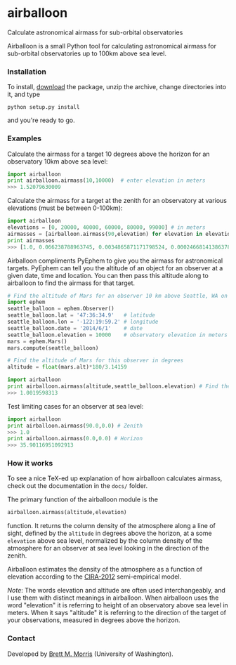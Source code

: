 airballoon
==========

Calculate astronomical airmass for sub-orbital observatories

Airballoon is a small Python tool for calculating astronomical airmass for 
sub-orbital observatories up to 100km above sea level. 

### Installation
To install, [download](https://github.com/bmorris3/airballoon/archive/master.zip)
the package, unzip the archive, change directories into it, and type

`python setup.py install`

and you're ready to go. 

### Examples
Calculate the airmass for a target 10 degrees above the horizon for an 
observatory 10km above sea level:
```python
import airballoon
print airballoon.airmass(10,10000)  # enter elevation in meters 
>>> 1.52079630009
```

Calculate the airmass for a target at the zenith for an observatory 
at various elevations (must be between 0-100km):
```python
import airballoon
elevations = [0, 20000, 40000, 60000, 80000, 99000] # in meters
airmasses = [airballoon.airmass(90,elevation) for elevation in elevations]
print airmasses
>>> [1.0, 0.066238788963745, 0.0034865871171798524, 0.0002466814138637848, 1.1276295753616965e-05, 6.892154501781153e-08]
```

Airballoon compliments PyEphem to give you the airmass for astronomical
targets. PyEphem can tell you the altitude of an object for an observer 
at a given date, time and location. You can then pass this altitude along
to airballoon to find the airmass for that target. 

```python
# Find the altitude of Mars for an observer 10 km above Seattle, WA on 2014/6/1
import ephem
seattle_balloon = ephem.Observer()
seattle_balloon.lat = '47:36:34.9'   # latitude
seattle_balloon.lon = '-122:19:59.2' # longitude
seattle_balloon.date = '2014/6/1'    # date
seattle_balloon.elevation = 10000    # observatory elevation in meters
mars = ephem.Mars()
mars.compute(seattle_balloon)

# Find the altitude of Mars for this observer in degrees
altitude = float(mars.alt)*180/3.14159 

import airballoon
print airballoon.airmass(altitude,seattle_balloon.elevation) # Find the airmass
>>> 1.0019598313
```

Test limiting cases for an observer at sea level: 
```python
import airballoon
print airballoon.airmass(90.0,0.0) # Zenith
>>> 1.0
print airballoon.airmass(0.0,0.0) # Horizon
>>> 35.90116951092913
```

### How it works
To see a nice TeX-ed up explanation of how airballoon calculates airmass, 
check out the documentation in the `docs/` folder.

The primary function of the airballoon module is the 
```python
airballoon.airmass(altitude,elevation)
``` 
function. It returns the column density of the atmosphere along a line of sight,
defined by the `altitude` in degrees above the horizon, at a some `elevation` 
above sea level, normalized by the column density of the atmosphere for an 
observer at sea level looking in the direction of the zenith.

Airballoon estimates the density of the atmosphere as a function of elevation 
according to the
[CIRA-2012](http://spaceweather.usu.edu/files/uploads/PDF/COSPAR_INTERNATIONAL_REFERENCE_ATMOSPHERE-CHAPTER-1_3(rev-01-11-08-2012).pdf)
semi-empirical model. 

*Note*: The words elevation and altitude are often used interchangeably, and I
use them with distinct meanings in airballoon. When airballoon uses the word 
"elevation" it is referring to height of an observatory above sea level in 
meters. When it says "altitude" it is referring to the direction of the 
target of your observations, measured in degrees above the horizon.

### Contact
Developed by [Brett M. Morris](http://staff.washington.edu/bmmorris) 
(University of Washington).
